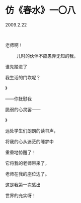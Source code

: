 # 仿《春水》一〇八

2009.2.22

&emsp;

老师啊！

 &emsp; &emsp; 儿时的伙伴不应愚弄无知的我，

谁先踏进了

我生活的门坎呢？

》

——你抚慰我

脆弱的心灵罢——

》

远处学生们朗朗的读书声，

将我的心从迷茫的睡梦中

重重地惊醒了！

它将我的老师带来了，

老师在我的座位边了。

这是我第一次感出

世界的充实呀！

